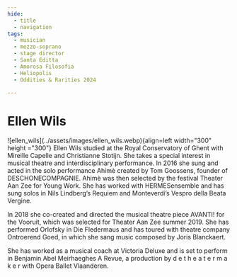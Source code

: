 ```yaml
---
hide:
  - title
  - navigation
tags: 
  - musician
  - mezzo-soprano
  - stage director
  - Santa Editta
  - Amorosa Filosofia
  - Heliopolis
  - Oddities & Rarities 2024

---
```


# Ellen Wils

<div class="grid" markdown>
![ellen_wils](../assets/images/ellen_wils.webp){align=left width="300" height ="300"}
Ellen Wils studied at the Royal Conservatory of Ghent with Mireille Capelle and Christianne Stotijn. She takes a special interest in musical theatre and interdisciplinary performance. In 2016 she sung and acted in the solo performance Ahimè created by Tom Goossens, founder of DESCHONECOMPAGNIE. Ahimè was then selected by the festival Theater Aan Zee for Young Work. She has worked with HERMESensemble and has sung solos in Nils Lindberg’s Requiem and Monteverdi’s Vespro della Beata Vergine.



</div> 

In 2018 she co-created and directed the musical theatre piece AVANTI! for the Vooruit, which was selected for Theater Aan Zee summer 2019. She has performed Orlofsky in Die Fledermaus and has toured with theatre company Ontroerend Goed, in which she sang music composed by Joris Blanckaert.

She has worked as a musical coach at Victoria Deluxe and is set to perform in Benjamin Abel Meirhaeghes A Revue, a production by d e t h e a t e r m a k e r with Opera Ballet Vlaanderen.

